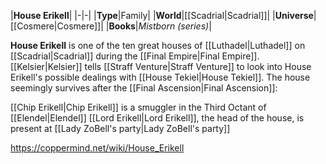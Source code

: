 |**House Erikell**|
|-|-|
|**Type**|Family|
|**World**|[[Scadrial\|Scadrial]]|
|**Universe**|[[Cosmere\|Cosmere]]|
|**Books**|*Mistborn (series)*|

**House Erikell** is one of the ten great houses of [[Luthadel\|Luthadel]] on [[Scadrial\|Scadrial]] during the [[Final Empire\|Final Empire]].
[[Kelsier\|Kelsier]] tells [[Straff Venture\|Straff Venture]] to look into House Erikell's possible dealings with [[House Tekiel\|House Tekiel]].
The house seemingly survives after the [[Final Ascension\|Final Ascension]]:

[[Chip Erikell\|Chip Erikell]] is a smuggler in the Third Octant of [[Elendel\|Elendel]]
[[Lord Erikell\|Lord Erikell]], the head of the house, is present at [[Lady ZoBell's party\|Lady ZoBell's party]]


https://coppermind.net/wiki/House_Erikell